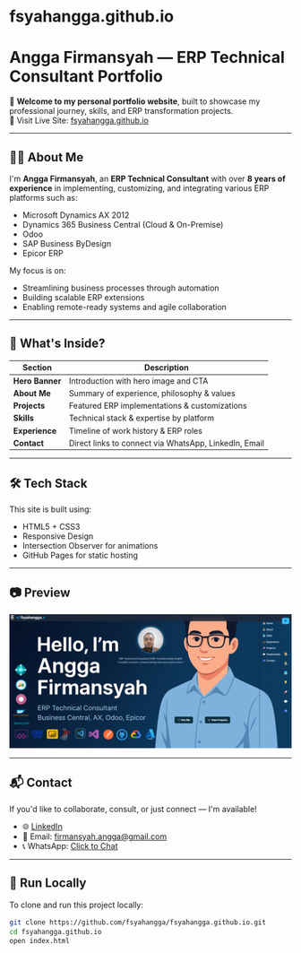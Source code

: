 # fsyahangga.github.io

# Angga Firmansyah — ERP Technical Consultant Portfolio

🚀 **Welcome to my personal portfolio website**, built to showcase my professional journey, skills, and ERP transformation projects.  
🔗 Visit Live Site: [fsyahangga.github.io](https://fsyahangga.github.io/)

---

## 👨‍💼 About Me

I'm **Angga Firmansyah**, an **ERP Technical Consultant** with over **8 years of experience** in implementing, customizing, and integrating various ERP platforms such as:

- Microsoft Dynamics AX 2012
- Dynamics 365 Business Central (Cloud & On-Premise)
- Odoo
- SAP Business ByDesign
- Epicor ERP

My focus is on:
- Streamlining business processes through automation
- Building scalable ERP extensions
- Enabling remote-ready systems and agile collaboration

---

## 🧩 What's Inside?

| Section         | Description |
|----------------|-------------|
| **Hero Banner** | Introduction with hero image and CTA |
| **About Me**    | Summary of experience, philosophy & values |
| **Projects**    | Featured ERP implementations & customizations |
| **Skills**      | Technical stack & expertise by platform |
| **Experience**  | Timeline of work history & ERP roles |
| **Contact**     | Direct links to connect via WhatsApp, LinkedIn, Email |

---

## 🛠️ Tech Stack

This site is built using:

- HTML5 + CSS3
- Responsive Design
- Intersection Observer for animations
- GitHub Pages for static hosting

---

## 📷 Preview

![Portfolio Preview](https://raw.githubusercontent.com/fsyahangga/fsyahangga.github.io/main/assets/preview.png)

---

## 📬 Contact

If you'd like to collaborate, consult, or just connect — I'm available!

- 🌐 [LinkedIn](https://www.linkedin.com/in/fsyahangga)
- 📧 Email: firmansyah.angga@gmail.com
- 📞 WhatsApp: [Click to Chat](https://wa.me/628123456789)

---

## 📌 Run Locally

To clone and run this project locally:

```bash
git clone https://github.com/fsyahangga/fsyahangga.github.io.git
cd fsyahangga.github.io
open index.html
